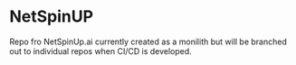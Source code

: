 # NetSpinUP
Repo fro NetSpinUp.ai currently created as a monilith but will be branched out to individual repos when CI/CD is developed.
